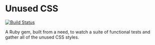 Unused CSS
==========

[![Build Status](https://travis-ci.org/christemple/unused-css.png?branch=master)](https://travis-ci.org/christemple/unused-css)

A Ruby gem, built from a need, to watch a suite of functional tests and gather all of the unused CSS styles.